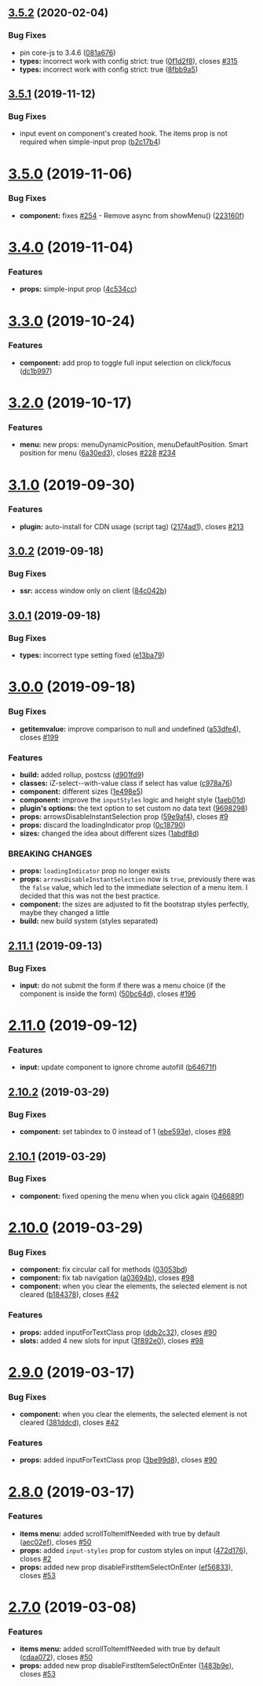 ## [3.5.2](https://github.com/iliyaZelenko/vue-cool-select/compare/v3.5.1...v3.5.2) (2020-02-04)


### Bug Fixes

* pin core-js to 3.4.6 ([081a676](https://github.com/iliyaZelenko/vue-cool-select/commit/081a676))
* **types:** incorrect work with config strict: true ([0f1d2f8](https://github.com/iliyaZelenko/vue-cool-select/commit/0f1d2f8)), closes [#315](https://github.com/iliyaZelenko/vue-cool-select/issues/315)
* **types:** incorrect work with config strict: true ([8fbb9a5](https://github.com/iliyaZelenko/vue-cool-select/commit/8fbb9a5))

## [3.5.1](https://github.com/iliyaZelenko/vue-cool-select/compare/v3.5.0...v3.5.1) (2019-11-12)


### Bug Fixes

* input event on component's created hook. The items prop is not required when simple-input prop ([b2c17b4](https://github.com/iliyaZelenko/vue-cool-select/commit/b2c17b4))

# [3.5.0](https://github.com/iliyaZelenko/vue-cool-select/compare/v3.4.0...v3.5.0) (2019-11-06)


### Bug Fixes

* **component:** fixes [#254](https://github.com/iliyaZelenko/vue-cool-select/issues/254) - Remove async from showMenu() ([223160f](https://github.com/iliyaZelenko/vue-cool-select/commit/223160f))

# [3.4.0](https://github.com/iliyaZelenko/vue-cool-select/compare/v3.3.0...v3.4.0) (2019-11-04)


### Features

* **props:** simple-input prop ([4c534cc](https://github.com/iliyaZelenko/vue-cool-select/commit/4c534cc))

# [3.3.0](https://github.com/iliyaZelenko/vue-cool-select/compare/v3.2.0...v3.3.0) (2019-10-24)


### Features

* **component:** add prop to toggle full input selection on click/focus ([dc1b997](https://github.com/iliyaZelenko/vue-cool-select/commit/dc1b997))

# [3.2.0](https://github.com/iliyaZelenko/vue-cool-select/compare/v3.1.0...v3.2.0) (2019-10-17)


### Features

* **menu:** new props: menuDynamicPosition, menuDefaultPosition. Smart position for menu ([6a30ed3](https://github.com/iliyaZelenko/vue-cool-select/commit/6a30ed3)), closes [#228](https://github.com/iliyaZelenko/vue-cool-select/issues/228) [#234](https://github.com/iliyaZelenko/vue-cool-select/issues/234)

# [3.1.0](https://github.com/iliyaZelenko/vue-cool-select/compare/v3.0.2...v3.1.0) (2019-09-30)


### Features

* **plugin:** auto-install for CDN usage (script tag) ([2174ad1](https://github.com/iliyaZelenko/vue-cool-select/commit/2174ad1)), closes [#213](https://github.com/iliyaZelenko/vue-cool-select/issues/213)

## [3.0.2](https://github.com/iliyaZelenko/vue-cool-select/compare/v3.0.1...v3.0.2) (2019-09-18)


### Bug Fixes

* **ssr:** access window only on client ([84c042b](https://github.com/iliyaZelenko/vue-cool-select/commit/84c042b))

## [3.0.1](https://github.com/iliyaZelenko/vue-cool-select/compare/v3.0.0...v3.0.1) (2019-09-18)


### Bug Fixes

* **types:** incorrect type setting fixed ([e13ba79](https://github.com/iliyaZelenko/vue-cool-select/commit/e13ba79))

# [3.0.0](https://github.com/iliyaZelenko/vue-cool-select/compare/v2.11.1...v3.0.0) (2019-09-18)


### Bug Fixes

* **getitemvalue:** improve comparison to null and undefined ([a53dfe4](https://github.com/iliyaZelenko/vue-cool-select/commit/a53dfe4)), closes [#199](https://github.com/iliyaZelenko/vue-cool-select/issues/199)


### Features

* **build:** added rollup, postcss ([d901fd9](https://github.com/iliyaZelenko/vue-cool-select/commit/d901fd9))
* **classes:** iZ-select--with-value class if select has value ([c978a76](https://github.com/iliyaZelenko/vue-cool-select/commit/c978a76))
* **component:** different sizes ([1e498e5](https://github.com/iliyaZelenko/vue-cool-select/commit/1e498e5))
* **component:** improve the `inputStyles` logic and height style ([1aeb01d](https://github.com/iliyaZelenko/vue-cool-select/commit/1aeb01d))
* **plugin's options:** the text option to set custom no data text ([9698298](https://github.com/iliyaZelenko/vue-cool-select/commit/9698298))
* **props:** arrowsDisableInstantSelection prop ([59e9af4](https://github.com/iliyaZelenko/vue-cool-select/commit/59e9af4)), closes [#9](https://github.com/iliyaZelenko/vue-cool-select/issues/9)
* **props:** discard the loadingIndicator prop ([0c18790](https://github.com/iliyaZelenko/vue-cool-select/commit/0c18790))
* **sizes:** changed the idea about different sizes ([1abdf8d](https://github.com/iliyaZelenko/vue-cool-select/commit/1abdf8d))


### BREAKING CHANGES

* **props:** `loadingIndicator` prop no longer exists
* **props:** `arrowsDisableInstantSelection` now is `true`, previously there was the `false` value, which led to the immediate selection of a menu
item. I decided that this was not the best practice.
* **component:** the sizes are adjusted to fit the bootstrap styles perfectly, maybe they changed a
little
* **build:** new build system (styles separated)

## [2.11.1](https://github.com/iliyaZelenko/vue-cool-select/compare/v2.11.0...v2.11.1) (2019-09-13)


### Bug Fixes

* **input:** do not submit the form if there was a menu choice (if the component is inside the form) ([50bc64d](https://github.com/iliyaZelenko/vue-cool-select/commit/50bc64d)), closes [#196](https://github.com/iliyaZelenko/vue-cool-select/issues/196)

# [2.11.0](https://github.com/iliyaZelenko/vue-cool-select/compare/v2.10.2...v2.11.0) (2019-09-12)


### Features

* **input:** update component to ignore chrome autofill ([b64671f](https://github.com/iliyaZelenko/vue-cool-select/commit/b64671f))

## [2.10.2](https://github.com/iliyaZelenko/vue-cool-select/compare/v2.10.1...v2.10.2) (2019-03-29)


### Bug Fixes

* **component:** set tabindex to 0 instead of 1 ([ebe593e](https://github.com/iliyaZelenko/vue-cool-select/commit/ebe593e)), closes [#98](https://github.com/iliyaZelenko/vue-cool-select/issues/98)

## [2.10.1](https://github.com/iliyaZelenko/vue-cool-select/compare/v2.10.0...v2.10.1) (2019-03-29)


### Bug Fixes

* **component:** fixed opening the menu when you click again ([046689f](https://github.com/iliyaZelenko/vue-cool-select/commit/046689f))

# [2.10.0](https://github.com/iliyaZelenko/vue-cool-select/compare/v2.9.0...v2.10.0) (2019-03-29)


### Bug Fixes

* **component:** fix circular call for methods ([03053bd](https://github.com/iliyaZelenko/vue-cool-select/commit/03053bd))
* **component:** fix tab navigation ([a03694b](https://github.com/iliyaZelenko/vue-cool-select/commit/a03694b)), closes [#98](https://github.com/iliyaZelenko/vue-cool-select/issues/98)
* **component:** when you clear the elements, the selected element is not cleared ([b184378](https://github.com/iliyaZelenko/vue-cool-select/commit/b184378)), closes [#42](https://github.com/iliyaZelenko/vue-cool-select/issues/42)


### Features

* **props:** added inputForTextClass prop ([ddb2c32](https://github.com/iliyaZelenko/vue-cool-select/commit/ddb2c32)), closes [#90](https://github.com/iliyaZelenko/vue-cool-select/issues/90)
* **slots:** added 4 new slots for input ([3f892e0](https://github.com/iliyaZelenko/vue-cool-select/commit/3f892e0)), closes [#98](https://github.com/iliyaZelenko/vue-cool-select/issues/98)

# [2.9.0](https://github.com/iliyaZelenko/vue-cool-select/compare/v2.8.0...v2.9.0) (2019-03-17)


### Bug Fixes

* **component:** when you clear the elements, the selected element is not cleared ([381ddcd](https://github.com/iliyaZelenko/vue-cool-select/commit/381ddcd)), closes [#42](https://github.com/iliyaZelenko/vue-cool-select/issues/42)


### Features

* **props:** added inputForTextClass prop ([3be99d8](https://github.com/iliyaZelenko/vue-cool-select/commit/3be99d8)), closes [#90](https://github.com/iliyaZelenko/vue-cool-select/issues/90)

# [2.8.0](https://github.com/iliyaZelenko/vue-cool-select/compare/v2.7.0...v2.8.0) (2019-03-17)


### Features

* **items menu:** added scrollToItemIfNeeded with true by default ([aec02ef](https://github.com/iliyaZelenko/vue-cool-select/commit/aec02ef)), closes [#50](https://github.com/iliyaZelenko/vue-cool-select/issues/50)
* **props:** added `input-styles` prop for custom styles on input ([472d176](https://github.com/iliyaZelenko/vue-cool-select/commit/472d176)), closes [#2](https://github.com/iliyaZelenko/vue-cool-select/issues/2)
* **props:** added new prop disableFirstItemSelectOnEnter ([ef56833](https://github.com/iliyaZelenko/vue-cool-select/commit/ef56833)), closes [#53](https://github.com/iliyaZelenko/vue-cool-select/issues/53)

# [2.7.0](https://github.com/iliyaZelenko/vue-cool-select/compare/v2.6.1...v2.7.0) (2019-03-08)


### Features

* **items menu:** added scrollToItemIfNeeded with true by default ([cdaa072](https://github.com/iliyaZelenko/vue-cool-select/commit/cdaa072)), closes [#50](https://github.com/iliyaZelenko/vue-cool-select/issues/50)
* **props:** added new prop disableFirstItemSelectOnEnter ([1483b9e](https://github.com/iliyaZelenko/vue-cool-select/commit/1483b9e)), closes [#53](https://github.com/iliyaZelenko/vue-cool-select/issues/53)
